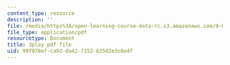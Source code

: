 ```yaml
---
content_type: resource
description: ''
file: /media/https%3A/open-learning-course-data-rc.s3.amazonaws.com/9-00sc-introduction-to-psychology-fall-2011/99f978efca92da427152635d2e3c6e4f_SXzdOK_J-xE.pdf
file_type: application/pdf
resourcetype: Document
title: 3play pdf file
uid: 99f978ef-ca92-da42-7152-635d2e3c6e4f
---
```

